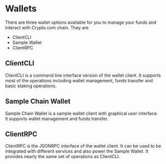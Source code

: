 # Wallets

There are three wallet options available for you to manage your funds and interact with Crypto.com chain. They are
- ClientCLI
- Sample Wallet
- ClientRPC

## ClientCLI

ClientCLI is a command line interface version of the wallet client. It supports most of the operations including wallet management, funds transfer and basic staking operations.

## Sample Chain Wallet

Sample Chain Wallet is a sample wallet client with graphical user interface. It supports wallet management and funds transfer.

## ClientRPC

ClientRPC is the JSONRPC interface of the wallet client. It can be used to be integrated with different services and also power the Sample Wallet. It provides nearly the same set of operations as ClientCLI.
